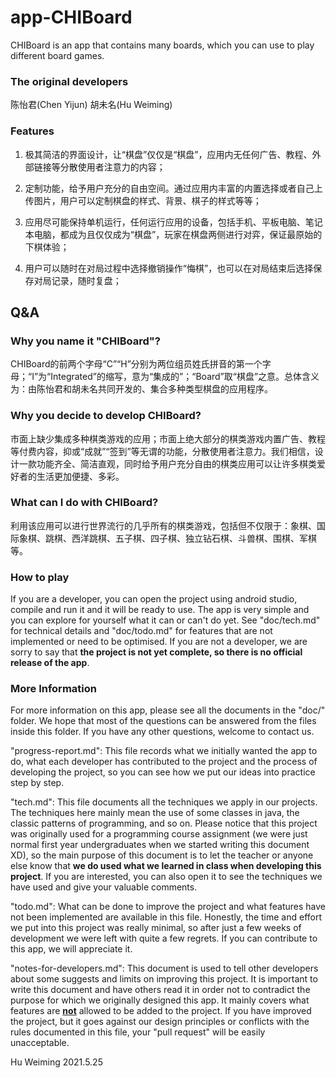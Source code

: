 # app-CHIBoard

CHIBoard is an app that contains many boards, which you can use to play different board games.

### The original developers

陈怡君(Chen Yijun)
胡未名(Hu Weiming)

### Features

1.  极其简洁的界面设计，让“棋盘”仅仅是“棋盘”，应用内无任何广告、教程、外部链接等分散使用者注意力的内容；

2.  定制功能，给予用户充分的自由空间。通过应用内丰富的内置选择或者自己上传图片，用户可以定制棋盘的样式、背景、棋子的样式等等；

3.  应用尽可能保持单机运行，任何运行应用的设备，包括手机、平板电脑、笔记本电脑，都成为且仅仅成为“棋盘”，玩家在棋盘两侧进行对弈，保证最原始的下棋体验；

4.  用户可以随时在对局过程中选择撤销操作“悔棋”，也可以在对局结束后选择保存对局记录，随时复盘；

## Q&A

### Why you name it "CHIBoard"?

CHIBoard的前两个字母“C”“H”分别为两位组员姓氏拼音的第一个字母；“I”为“Integrated”的缩写，意为“集成的”；“Board”取“棋盘”之意。总体含义为：由陈怡君和胡未名共同开发的、集合多种类型棋盘的应用程序。

### Why you decide to develop CHIBoard?

市面上缺少集成多种棋类游戏的应用；市面上绝大部分的棋类游戏内置广告、教程等付费内容，抑或“成就”“签到”等无谓的功能，分散使用者注意力。我们相信，设计一款功能齐全、简洁直观，同时给予用户充分自由的棋类应用可以让许多棋类爱好者的生活更加便捷、多彩。

### What can I do with CHIBoard?

利用该应用可以进行世界流行的几乎所有的棋类游戏，包括但不仅限于：象棋、国际象棋、跳棋、西洋跳棋、五子棋、四子棋、独立钻石棋、斗兽棋、围棋、军棋等。

### How to play

If you are a developer, you can open the project using android studio, compile and run it and it will be ready to use. The app is very simple and you can explore for yourself what it can or can't do yet. See "doc/tech.md" for technical details and "doc/todo.md" for features that are not implemented or need to be optimised.
If you are not a developer, we are sorry to say that **the project is not yet complete, so there is no official release of the app**.

### More Information

For more information on this app, please see all the documents in the "doc/" folder. We hope that most of the questions can be answered from the files inside this folder. If you have any other questions, welcome to contact us.

"progress-report.md": This file records what we initially wanted the app to do, what each developer has contributed to the project and the process of developing the project, so you can see how we put our ideas into practice step by step.

"tech.md": This file documents all the techniques we apply in our projects. The techniques here mainly mean the use of some classes in java, the classic patterns of programming, and so on. Please notice that this project was originally used for a programming course assignment (we were just normal first year undergraduates when we started writing this document XD), so the main purpose of this document is to let the teacher or anyone else know that **we do used what we learned in class when developing this project**. If you are interested, you can also open it to see the techniques we have used and give your valuable comments.

"todo.md": What can be done to improve the project and what features have not been implemented are available in this file. Honestly, the time and effort we put into this project was really minimal, so after just a few weeks of development we were left with quite a few regrets. If you can contribute to this app, we will appreciate it.

"notes-for-developers.md": This document is used to tell other developers about some suggests and limits on improving this project. It is important to write this document and have others read it in order not to contradict the purpose for which we originally designed this app. It mainly covers what features are <u>**not**</u> allowed to be added to the project. If you have improved the project, but it goes against our design principles or conflicts with the rules documented in this file, your "pull request" will be easily unacceptable.

Hu Weiming
2021.5.25